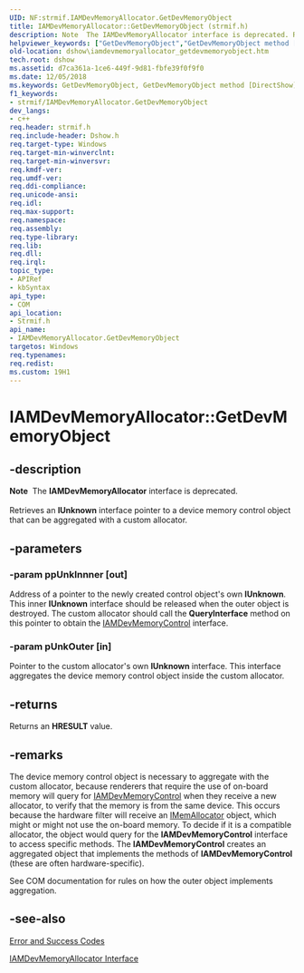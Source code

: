 ```yaml
---
UID: NF:strmif.IAMDevMemoryAllocator.GetDevMemoryObject
title: IAMDevMemoryAllocator::GetDevMemoryObject (strmif.h)
description: Note  The IAMDevMemoryAllocator interface is deprecated. Retrieves an IUnknown interface pointer to a device memory control object that can be aggregated with a custom allocator.
helpviewer_keywords: ["GetDevMemoryObject","GetDevMemoryObject method [DirectShow]","GetDevMemoryObject method [DirectShow]","IAMDevMemoryAllocator interface","IAMDevMemoryAllocator interface [DirectShow]","GetDevMemoryObject method","IAMDevMemoryAllocator.GetDevMemoryObject","IAMDevMemoryAllocator::GetDevMemoryObject","IAMDevMemoryAllocatorGetDevMemoryObject","dshow.iamdevmemoryallocator_getdevmemoryobject","strmif/IAMDevMemoryAllocator::GetDevMemoryObject"]
old-location: dshow\iamdevmemoryallocator_getdevmemoryobject.htm
tech.root: dshow
ms.assetid: d7ca361a-1ce6-449f-9d81-fbfe39f0f9f0
ms.date: 12/05/2018
ms.keywords: GetDevMemoryObject, GetDevMemoryObject method [DirectShow], GetDevMemoryObject method [DirectShow],IAMDevMemoryAllocator interface, IAMDevMemoryAllocator interface [DirectShow],GetDevMemoryObject method, IAMDevMemoryAllocator.GetDevMemoryObject, IAMDevMemoryAllocator::GetDevMemoryObject, IAMDevMemoryAllocatorGetDevMemoryObject, dshow.iamdevmemoryallocator_getdevmemoryobject, strmif/IAMDevMemoryAllocator::GetDevMemoryObject
f1_keywords:
- strmif/IAMDevMemoryAllocator.GetDevMemoryObject
dev_langs:
- c++
req.header: strmif.h
req.include-header: Dshow.h
req.target-type: Windows
req.target-min-winverclnt: 
req.target-min-winversvr: 
req.kmdf-ver: 
req.umdf-ver: 
req.ddi-compliance: 
req.unicode-ansi: 
req.idl: 
req.max-support: 
req.namespace: 
req.assembly: 
req.type-library: 
req.lib: 
req.dll: 
req.irql: 
topic_type:
- APIRef
- kbSyntax
api_type:
- COM
api_location:
- Strmif.h
api_name:
- IAMDevMemoryAllocator.GetDevMemoryObject
targetos: Windows
req.typenames: 
req.redist: 
ms.custom: 19H1
---
```


# IAMDevMemoryAllocator::GetDevMemoryObject


## -description



<div class="alert"><b>Note</b>  The <b>IAMDevMemoryAllocator</b> interface is deprecated.</div>
<div> </div>
Retrieves an <b>IUnknown</b> interface pointer to a device memory control object that can be aggregated with a custom allocator.




## -parameters




### -param ppUnkInnner [out]

Address of a pointer to the newly created control object's own <b>IUnknown</b>. This inner <b>IUnknown</b> interface should be released when the outer object is destroyed. The custom allocator should call the <b>QueryInterface</b> method on this pointer to obtain the <a href="https://docs.microsoft.com/windows/desktop/api/strmif/nn-strmif-iamdevmemorycontrol">IAMDevMemoryControl</a> interface.


### -param pUnkOuter [in]

Pointer to the custom allocator's own <b>IUnknown</b> interface. This interface aggregates the device memory control object inside the custom allocator.


## -returns



Returns an <b>HRESULT</b> value.




## -remarks



The device memory control object is necessary to aggregate with the custom allocator, because renderers that require the use of on-board memory will query for <a href="https://docs.microsoft.com/windows/desktop/api/strmif/nn-strmif-iamdevmemorycontrol">IAMDevMemoryControl</a> when they receive a new allocator, to verify that the memory is from the same device. This occurs because the hardware filter will receive an <a href="https://docs.microsoft.com/windows/desktop/api/strmif/nn-strmif-imemallocator">IMemAllocator</a> object, which might or might not use the on-board memory. To decide if it is a compatible allocator, the object would query for the <b>IAMDevMemoryControl</b> interface to access specific methods. The <b>IAMDevMemoryControl</b> creates an aggregated object that implements the methods of <b>IAMDevMemoryControl</b> (these are often hardware-specific).

See COM documentation for rules on how the outer object implements aggregation.




## -see-also




<a href="https://docs.microsoft.com/windows/desktop/DirectShow/error-and-success-codes">Error and Success Codes</a>



<a href="https://docs.microsoft.com/windows/desktop/api/strmif/nn-strmif-iamdevmemoryallocator">IAMDevMemoryAllocator Interface</a>
 

 

